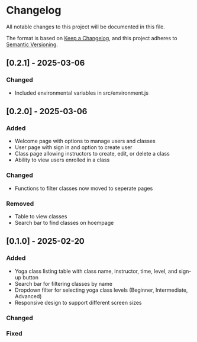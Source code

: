 # Changelog

All notable changes to this project will be documented in this file.

The format is based on [Keep a Changelog](https://keepachangelog.com/en/1.1.0/),
and this project adheres to [Semantic Versioning](https://semver.org/spec/v2.0.0.html).

## [0.2.1] - 2025-03-06

### Changed

- Included environmental variables in src/environment.js

## [0.2.0] - 2025-03-06

### Added

- Welcome page with options to manage users and classes
- User page with sign in and option to create user
- Class page allowing instructors to create, edit, or delete a class
- Ability to view users enrolled in a class

### Changed

- Functions to filter classes now moved to seperate pages

### Removed

- Table to view classes
- Search bar to find classes on hoempage

## [0.1.0] - 2025-02-20

### Added

- Yoga class listing table with class name, instructor, time, level, and sign-up button
- Search bar for filtering classes by name
- Dropdown filter for selecting yoga class levels (Beginner, Intermediate, Advanced)
- Responsive design to support different screen sizes

### Changed

### Fixed
